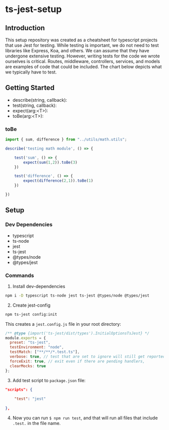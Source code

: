 # ts-jest-setup

## Introduction
This setup repository was created as a cheatsheet for typescript projects that use Jest for testing. While testing is important, we do not need to test libraries like Express, Koa, and others. We can assume that they have undergone extensive testing. However, writing tests for the code we wrote ourselves is critical. Routes, middleware, controllers, services, and models are examples of code that could be included. The chart below depicts what we typically have to test.

## Getting Started
- describe(string, callback):
- test(string, callback): 
- expect(arg:\<T>):
- toBe(arg:\<T>):
### toBe
```js
import { sum, difference } from "../utils/math.utils";

describe('testing math module', () => {

    test('sum', () => {
        expect(sum(1,2)).toBe(3)
    })

    test('difference', () => {
        expect(difference(2,1)).toBe(1)
    })

})
```
## Setup
### Dev Dependencies
- typescript 
- ts-node
- jest
- ts-jest
- @types/node 
- @types/jest

### Commands
1. Install dev-dependencies
```bash
npm i -D typescript ts-node jest ts-jest @types/node @types/jest
```

2. Create jest-config
```bash
npm ts-jest config:init
```
This creates a <code>jest.config.js</code> file in your root directory:
```js
/** @type {import('ts-jest/dist/types').InitialOptionsTsJest} */
module.exports = {
  preset: "ts-jest",
  testEnvironment: "node",
  testMatch: ["**/**/*.test.ts"],
  verbose: true, // test that are set to ignore will still get reported during the test if set to true
  forceExit: true, // exit even if there are pending handlers,
  clearMocks: true
};
```
3. Add test script to <code>package.json</code> file:
```json
"scripts": {
    
    "test": "jest"
    
},
```

4. Now you can run <code>$ npm run test</code>, and that will run all files that include <code>.test.</code> in the file name.
